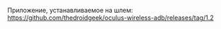 Приложение, устанавливаемое на шлем: https://github.com/thedroidgeek/oculus-wireless-adb/releases/tag/1.2
